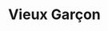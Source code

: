 ---
layout: post
category: concert
title: Vieux Garçon
artists: 
- Vieux Garçon
place: 
- Le Trianon Transatlantique
country: France
city: Rouen
---